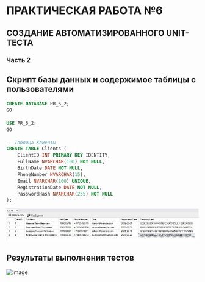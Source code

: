# ПРАКТИЧЕСКАЯ РАБОТА №6

## СОЗДАНИЕ АВТОМАТИЗИРОВАННОГО UNIT-ТЕСТА

### Часть 2

## Скрипт базы данных и содержимое таблицы с пользователями

``` sql
CREATE DATABASE PR_6_2;
GO

USE PR_6_2;
GO

-- Таблица Клиенты
CREATE TABLE Clients (
    ClientID INT PRIMARY KEY IDENTITY,
    FullName NVARCHAR(100) NOT NULL,
    BirthDate DATE NOT NULL,
    PhoneNumber NVARCHAR(15),
    Email NVARCHAR(100) UNIQUE,
    RegistrationDate DATE NOT NULL,
    PasswordHash NVARCHAR(255) NOT NULL
);
```
![image](bd.png)


## Результаты выполнения тестов
![image](results.png)

